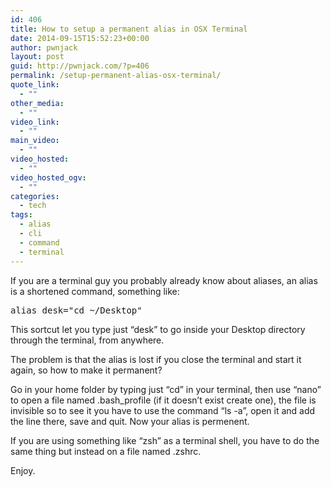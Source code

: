 ```yaml
---
id: 406
title: How to setup a permanent alias in OSX Terminal
date: 2014-09-15T15:52:23+00:00
author: pwnjack
layout: post
guid: http://pwnjack.com/?p=406
permalink: /setup-permanent-alias-osx-terminal/
quote_link:
  - ""
other_media:
  - ""
video_link:
  - ""
main_video:
  - ""
video_hosted:
  - ""
video_hosted_ogv:
  - ""
categories:
  - tech
tags:
  - alias
  - cli
  - command
  - terminal
---
```

If you are a terminal guy you probably already know about aliases, an alias is a shortened command, something like:

<pre class="brush: bash; title: ; notranslate" title="">alias desk="cd ~/Desktop"
</pre>

This sortcut let you type just &#8220;desk&#8221; to go inside your Desktop directory through the terminal, from anywhere.

The problem is that the alias is lost if you close the terminal and start it again, so how to make it permanent?

Go in your home folder by typing just &#8220;cd&#8221; in your terminal, then use &#8220;nano&#8221; to open a file named .bash_profile (if it doesn&#8217;t exist create one), the file is invisible so to see it you have to use the command &#8220;ls -a&#8221;, open it and add the line there, save and quit. Now your alias is permenent.

If you are using something like &#8220;zsh&#8221; as a terminal shell, you have to do the same thing but instead on a file named .zshrc.

Enjoy.